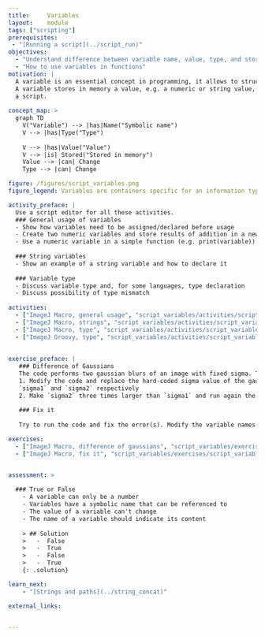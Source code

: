 ```yaml
---
title:     Variables
layout:    module
tags: ["scripting"]
prerequisites:
 - "[Running a script](../script_run)"
objectives:
  - "Understand difference between variable name, value, type, and storage"
  - "How to use variables in functions"
motivation: |
  A variable is an essential concept in programming, it allows to structure and generalize a script/program.
  A variable stores in memory a value, e.g. a numeric or string value, that can be used and changed at several occasions in 
  a script. 
  
concept_map: >
  graph TD
    V("Variable") --> |has|Name("Symbolic name")
    V --> |has|Type("Type")
    
    V --> |has|Value("Value")
    V --> |is| Stored("Stored in memory")
    Value --> |can| Change
    Type --> |can| Change

figure: /figures/script_variables.png
figure_legend: Variables are containers specific for an information type. Variable names do not contain spaces, should explain their purpose, should be consistent throughout your code, and should adhere to a naming convention. 

activity_preface: |
  Use a script editor for all these activities.
  ### General usage of variables
  - Show how variables need to be assigned/declared before usage
  - Create two numeric variables and store results of addition in a new variable
  - Use a numeric variable in a simple function (e.g. print(variable)) and in an image processing function
  
  ### String variables
  - Show an example of a string variable and how to declare it
  
  ### Variable type
  - Discuss variable type and, for some languages, type declaration
  - Discuss possibility of type mismatch
  
activities:
  - ["ImageJ Macro, general usage", "script_variables/activities/script_variables_general_imagejmacro.ijm"]
  - ["ImageJ Macro, strings", "script_variables/activities/script_variables_strings_imagejmacro.ijm"]
  - ["ImageJ Macro, type", "script_variables/activities/script_variables_type_imagejmacro.ijm"]
  - ["ImageJ Groovy, type", "script_variables/activities/script_variables_type.groovy"]
    
    
exercise_preface: |
   ### Difference of Gaussians
   The code performs two gaussian blurs of an image with fixed sigma. The code then computes the difference of the two filtered images. 
   1. Modify the code and replace the hard-coded sigma value of the gaussian blur with 2 variables, 
   `sigma1` and `sigma2` respectively
   2. Make `sigma2` three times larger than `sigma1` and run again the code
   
   ### Fix it
   
   Try to run the code and fix the error(s). Modify the variable names to `camelCase` in a way that their content/meaning is clear to the reader. 

exercises:
  - ["ImageJ Macro, difference of gaussians", "script_variables/exercises/script_variables_DoG_imagejmacro.md"]
  - ["ImageJ Macro, fix it", "script_variables/exercises/script_variables_fixit_imagejmacro.md"]


assessment: >
  
  ### True or False
    - A variable can only be a number
    - Variables have a symbolic name that can be referenced to
    - The value of a variable can't change
    - The name of a variable should indicate its content
    
    > ## Solution
    >   -  False
    >   -  True
    >   -  False
    >   -  True
    {: .solution}

learn_next:
    - "[Strings and paths](../string_concat)"

external_links:

 
---
```

 
